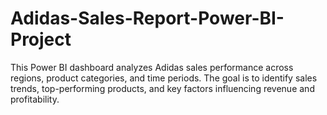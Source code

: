 # Adidas-Sales-Report-Power-BI-Project
This Power BI dashboard analyzes Adidas sales performance across regions, product categories, and time periods. The goal is to identify sales trends, top-performing products, and key factors influencing revenue and profitability.
